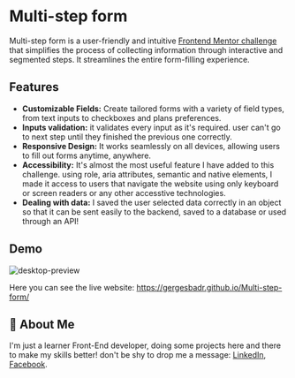 
# Multi-step form

Multi-step form is a user-friendly and intuitive [Frontend Mentor challenge](https://www.frontendmentor.io/challenges/multistep-form-YVAnSdqQBJ/hub) that simplifies the process of collecting information through interactive and segmented steps. It streamlines the entire form-filling experience.


## Features

- **Customizable Fields:** Create tailored forms with a variety of field types, from text inputs to checkboxes and plans preferences.
- **Inputs validation:** it validates every input as it's required. user can't go to next step until they finished the previous one correctly.
- **Responsive Design:** It works seamlessly on all devices, allowing users to fill out forms anytime, anywhere.
- **Accessibility:** It's almost the most useful feature I have added to this challenge. using role, aria attributes, semantic and native elements, I made it access to users that navigate the website using only keyboard or screen readers or any other accesstive technologies.
- **Dealing with data:** I saved the user selected data correctly in an object so that it can be sent easily to the backend, saved to a database or used through an API!

## Demo

![desktop-preview](https://github.com/GergesBadr/Multi-step-form/assets/110337209/8835724e-8e04-4cba-85c7-3c7c1996724b)

Here you can see the live website: https://gergesbadr.github.io/Multi-step-form/


## 🚀 About Me
I'm just a learner Front-End developer, doing some projects here and there to make my skills better! don't be shy to drop me a message: [LinkedIn](https://www.linkedin.com/in/gerges-badr-9a6224245/), [Facebook](https://web.facebook.com/gerges.badr.26).
